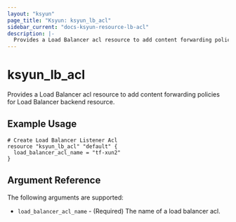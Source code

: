 ```yaml
---
layout: "ksyun"
page_title: "Ksyun: ksyun_lb_acl"
sidebar_current: "docs-ksyun-resource-lb-acl"
description: |-
  Provides a Load Balancer acl resource to add content forwarding policies for Load Balancer backend resource.
---
```


# ksyun_lb_acl

Provides a Load Balancer acl resource to add content forwarding policies for Load Balancer backend resource.

## Example Usage

```hcl
# Create Load Balancer Listener Acl
resource "ksyun_lb_acl" "default" {
  load_balancer_acl_name = "tf-xun2"
}
```

## Argument Reference

The following arguments are supported:

* `load_balancer_acl_name` - (Required) The name of a load balancer acl.
